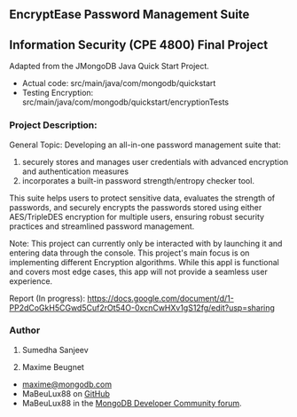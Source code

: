 ## EncryptEase Password Management Suite 
## Information Security (CPE 4800) Final Project

Adapted from the JMongoDB Java Quick Start Project.

- Actual code: src/main/java/com/mongodb/quickstart
- Testing Encryption: src/main/java/com/mongodb/quickstart/encryptionTests

### Project Description:
General Topic: Developing an all-in-one password management suite that: 
1) securely stores and manages user credentials with advanced encryption and
authentication measures
2) incorporates a built-in password strength/entropy checker tool.

This suite helps users to protect sensitive data, evaluates the strength of passwords, and securely encrypts the passwords stored using either AES/TripleDES encryption for multiple users, ensuring robust security practices and streamlined password management.

Note: 
This project can currently only be interacted with by launching it and entering data through the console. This project's main focus is on implementing different Encryption algorithms. While this appl is functional and covers most edge cases, this app will not provide a seamless user experience. 

Report (In progress): https://docs.google.com/document/d/1-PP2dCoGkH5CGwd5Cuf2rOt54O-0xcnCwHXv1gS12fg/edit?usp=sharing

### Author

1. Sumedha Sanjeev

2. Maxime Beugnet
- maxime@mongodb.com
- MaBeuLux88 on [GitHub](https://github.com/mabeulux88)
- MaBeuLux88 in the [MongoDB Developer Community forum](https://www.mongodb.com/community/forums/u/MaBeuLux88/summary).
